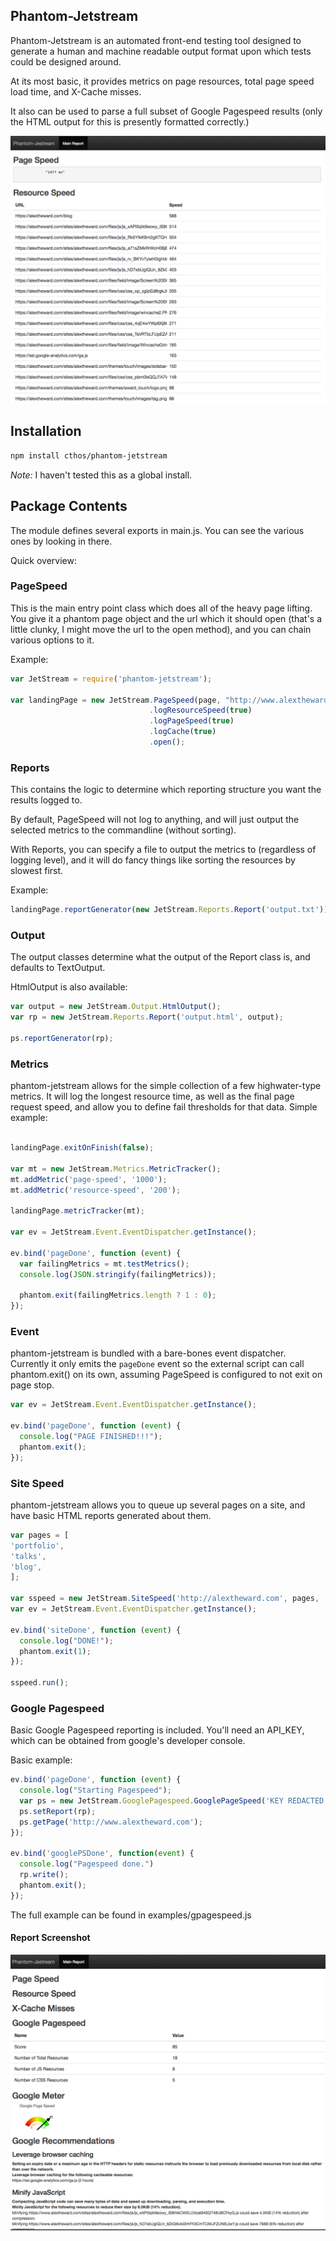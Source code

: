## Phantom-Jetstream

Phantom-Jetstream is an automated front-end testing tool designed to generate a
human and machine readable output format upon which tests could be designed around.

At its most basic, it provides metrics on page resources, total page speed load time, and X-Cache misses.

It also can be used to parse a full subset of Google Pagespeed results (only the HTML output for this is
  presently formatted correctly.)

![Vanilla Screenshot](/examples/screenshots/vanilla-report.png?raw=true "Vanilla Screenshot")

## Installation

```bash
npm install cthos/phantom-jetstream
```

*Note:* I haven't tested this as a global install.

## Package Contents

The module defines several exports in main.js. You can see the various ones by looking in there.

Quick overview:

### PageSpeed

This is the main entry point class which does all of the heavy page lifting. You give it a phantom page object and the url
which it should open (that's a little clunky, I might move the url to the open method), and you can chain various
options to it.

Example:

```js
var JetStream = require('phantom-jetstream');

var landingPage = new JetStream.PageSpeed(page, "http://www.alextheward.com")
                               .logResourceSpeed(true)
                               .logPageSpeed(true)
                               .logCache(true)
                               .open();
```

### Reports

This contains the logic to determine which reporting structure you want the results logged to.

By default, PageSpeed will not log to anything, and will just output the selected metrics to the commandline (without sorting).

With Reports, you can specify a file to output the metrics to (regardless of logging level), and it will do fancy things like
sorting the resources by slowest first.

Example:

```js
landingPage.reportGenerator(new JetStream.Reports.Report('output.txt'));
```

### Output

The output classes determine what the output of the Report class is, and defaults to TextOutput.

HtmlOutput is also available:

```js
var output = new JetStream.Output.HtmlOutput();
var rp = new JetStream.Reports.Report('output.html', output);

ps.reportGenerator(rp);
```

### Metrics

phantom-jetstream allows for the simple collection of a few highwater-type metrics. It will log the longest resource time, as well as the final
page request speed, and allow you to define fail thresholds for that data. Simple example:

```js

landingPage.exitOnFinish(false);

var mt = new JetStream.Metrics.MetricTracker();
mt.addMetric('page-speed', '1000');
mt.addMetric('resource-speed', '200');

landingPage.metricTracker(mt);

var ev = JetStream.Event.EventDispatcher.getInstance();

ev.bind('pageDone', function (event) {
  var failingMetrics = mt.testMetrics();
  console.log(JSON.stringify(failingMetrics));

  phantom.exit(failingMetrics.length ? 1 : 0);
});
```

### Event

phantom-jetstream is bundled with a bare-bones event dispatcher. Currently it only emits the `pageDone` event so the external script can call phantom.exit() on its own, assuming PageSpeed is configured to not exit on page stop.

```js
var ev = JetStream.Event.EventDispatcher.getInstance();

ev.bind('pageDone', function (event) {  
  console.log("PAGE FINISHED!!!");
  phantom.exit();
});
```

### Site Speed

phantom-jetstream allows you to queue up several pages on a site, and have basic HTML reports generated about them.

```js
var pages = [
'portfolio',
'talks',
'blog',
];

var sspeed = new JetStream.SiteSpeed('http://alextheward.com', pages, '/tmp/sspeed/');
var ev = JetStream.Event.EventDispatcher.getInstance();

ev.bind('siteDone', function (event) {
  console.log("DONE!");
  phantom.exit(1);
});

sspeed.run();
```

### Google Pagespeed

Basic Google Pagespeed reporting is included. You'll need an API_KEY, which can be obtained from google's developer console.

Basic example:

```js
ev.bind('pageDone', function (event) {
  console.log("Starting Pagespeed");
  var ps = new JetStream.GooglePagespeed.GooglePageSpeed('KEY REDACTED');
  ps.setReport(rp);
  ps.getPage('http://www.alextheward.com');
});

ev.bind('googlePSDone', function(event) {
  console.log("Pagespeed done.")
  rp.write();
  phantom.exit();
});
```

The full example can be found in examples/gpagespeed.js

#### Report Screenshot
![Google Pagespeed Screenshot](/examples/screenshots/gps-report.png?raw=true "Google Pagespeed Screenshot")

